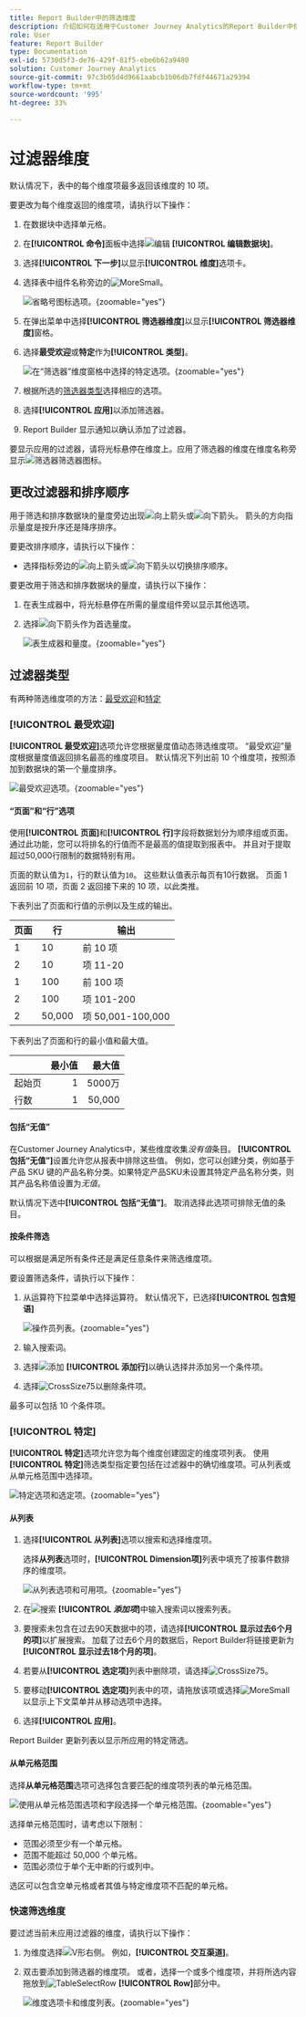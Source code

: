 ```yaml
---
title: Report Builder中的筛选维度
description: 介绍如何在适用于Customer Journey Analytics的Report Builder中使用过滤器维度
role: User
feature: Report Builder
type: Documentation
exl-id: 5730d5f3-de76-429f-81f5-ebe6b62a9480
solution: Customer Journey Analytics
source-git-commit: 97c3b05d4d9661aabcb1b06db7fdf44671a29394
workflow-type: tm+mt
source-wordcount: '995'
ht-degree: 33%

---
```



# 过滤器维度

默认情况下，表中的每个维度项最多返回该维度的 10 项。

要更改为每个维度返回的维度项，请执行以下操作：

1. 在数据块中选择单元格。

1. 在&#x200B;**[!UICONTROL 命令]**&#x200B;面板中选择![编辑](/help/assets/icons/Edit.svg) **[!UICONTROL 编辑数据块]**。

1. 选择&#x200B;**[!UICONTROL 下一步]**&#x200B;以显示&#x200B;**[!UICONTROL 维度]**&#x200B;选项卡。

1. 选择表中组件名称旁边的![MoreSmall](/help/assets/icons/MoreSmall.svg)。

   ![省略号图标选项。](./assets/image27.png){zoomable="yes"}

1. 在弹出菜单中选择&#x200B;**[!UICONTROL 筛选器维度]**&#x200B;以显示&#x200B;**[!UICONTROL 筛选器维度]**&#x200B;窗格。

1. 选择&#x200B;**最受欢迎**&#x200B;或&#x200B;**特定**&#x200B;作为&#x200B;**[!UICONTROL 类型]**。

   ![在“筛选器”维度窗格中选择的特定选项。](./assets/image28.png){zoomable="yes"}

1. 根据所选的[筛选器类型](#filter-type)选择相应的选项。

1. 选择&#x200B;**[!UICONTROL 应用]**&#x200B;以添加筛选器。

1. Report Builder 显示通知以确认添加了过滤器。

要显示应用的过滤器，请将光标悬停在维度上。应用了筛选器的维度在维度名称旁显示![筛选器](/help/assets/icons/Filter.svg)筛选器图标。

## 更改过滤器和排序顺序

用于筛选和排序数据块的量度旁边出现![向上箭头](/help/assets/icons/ArrowUp.svg)或![向下箭头](/help/assets/icons/ArrowDown.svg)。 箭头的方向指示量度是按升序还是降序排序。

要更改排序顺序，请执行以下操作：

- 选择指标旁边的![向上箭头](/help/assets/icons/ArrowUp.svg)或![向下箭头](/help/assets/icons/ArrowDown.svg)以切换排序顺序。

要更改用于筛选和排序数据块的量度，请执行以下操作：

1. 在表生成器中，将光标悬停在所需的量度组件旁以显示其他选项。

2. 选择![向下箭头](/help/assets/icons/ArrowDown.svg)作为首选量度。

   ![表生成器和量度。](./assets/image30.png){zoomable="yes"}



## 过滤器类型

有两种筛选维度项的方法：[最受欢迎](#most-popular)和[特定](#specific-filtering)

### **[!UICONTROL 最受欢迎]**

**[!UICONTROL 最受欢迎]**&#x200B;选项允许您根据量度值动态筛选维度项。 “最受欢迎”量度根据量度值返回排名最高的维度项目。 默认情况下列出前 10 个维度项，按照添加到数据块的第一个量度排序。

![最受欢迎选项。](./assets/image29.png){zoomable="yes"}


#### “页面”和“行”选项

使用&#x200B;**[!UICONTROL 页面]**&#x200B;和&#x200B;**[!UICONTROL 行]**&#x200B;字段将数据划分为顺序组或页面。通过此功能，您可以将排名的行值而不是最高的值提取到报表中。 并且对于提取超过50,000行限制的数据特别有用。

页面的默认值为`1`，行的默认值为`10`。 这些默认值表示每页有10行数据。 页面 1 返回前 10 项，页面 2 返回接下来的 10 项，以此类推。

下表列出了页面和行值的示例以及生成的输出。

| 页面 | 行 | 输出 |
|------|--------|----------------------|
| 1 | 10 | 前 10 项 |
| 2 | 10 | 项 11-20 |
| 1 | 100 | 前 100 项 |
| 2 | 100 | 项 101-200 |
| 2 | 50,000 | 项 50,001-100,000 |

下表列出了页面和行的最小值和最大值。

|       | 最小值 | 最大值 |
|-------|---------------:|---------------:|
| 起始页 | 1 | 5000万 |
| 行数 | 1 | 50,000 |


#### 包括“无值”

在Customer Journey Analytics中，某些维度收集&#x200B;*没有值*&#x200B;条目。 **[!UICONTROL 包括“无值”]**&#x200B;设置允许您从报表中排除这些值。 例如，您可以创建分类，例如基于产品 SKU 键的产品名称分类。如果特定产品SKU未设置其特定产品名称分类，则其产品名称值设置为&#x200B;*无值*。

默认情况下选中&#x200B;**[!UICONTROL 包括“无值”]**。 取消选择此选项可排除无值的条目。

#### 按条件筛选

可以根据是满足所有条件还是满足任意条件来筛选维度项。

要设置筛选条件，请执行以下操作：

1. 从运算符下拉菜单中选择运算符。 默认情况下，已选择&#x200B;**[!UICONTROL 包含短语]**

   ![操作员列表。](./assets/image31.png){zoomable="yes"}

1. 输入搜索词。

1. 选择![添加](/help/assets/icons/Add.svg) **[!UICONTROL 添加行]**&#x200B;以确认选择并添加另一个条件项。

1. 选择![CrossSize75](/help/assets/icons/CrossSize75.svg)以删除条件项。

最多可以包括 10 个条件项。

### **[!UICONTROL 特定]**

**[!UICONTROL 特定]**&#x200B;选项允许您为每个维度创建固定的维度项列表。 使用&#x200B;**[!UICONTROL 特定]**&#x200B;筛选类型指定要包括在过滤器中的确切维度项。可从列表或从单元格范围中选择项。

![特定选项和选定项。](./assets/image32.png){zoomable="yes"}

#### 从列表

1. 选择&#x200B;**[!UICONTROL 从列表]**&#x200B;选项以搜索和选择维度项。

   选择&#x200B;**从列表**&#x200B;选项时，**[!UICONTROL Dimension项]**&#x200B;列表中填充了按事件数排序的维度项。

   ![从列表选项和可用项。](./assets/image33.png){zoomable="yes"}

1. 在![搜索](/help/assets/icons/Search.svg) **[!UICONTROL _添加项_]**&#x200B;中输入搜索词以搜索列表。

1. 要搜索未包含在过去90天数据中的项，请选择&#x200B;**[!UICONTROL 显示过去6个月的项]**&#x200B;以扩展搜索。 加载了过去6个月的数据后，Report Builder将链接更新为&#x200B;**[!UICONTROL 显示过去18个月的项]**。

1. 若要从&#x200B;**[!UICONTROL 选定项]**&#x200B;列表中删除项，请选择![CrossSize75](/help/assets/icons/CrossSize75.svg)。

1. 要移动&#x200B;**[!UICONTROL 选定项]**&#x200B;列表中的项，请拖放该项或选择![MoreSmall](/help/assets/icons/MoreSmall.svg)以显示上下文菜单并从移动选项中选择。

1. 选择&#x200B;**[!UICONTROL 应用]**。

Report Builder 更新列表以显示所应用的特定筛选。

#### 从单元格范围

选择&#x200B;**从单元格范围**&#x200B;选项可选择包含要匹配的维度项列表的单元格范围。

![使用从单元格范围选项和字段选择一个单元格范围。](./assets/image37.png){zoomable="yes"}

选择单元格范围时，请考虑以下限制：

- 范围必须至少有一个单元格。
- 范围不能超过 50,000 个单元格。
- 范围必须位于单个无中断的行或列中。

选区可以包含空单元格或者其值与特定维度项不匹配的单元格。


### 快速筛选维度

要过滤当前未应用过滤器的维度，请执行以下操作：

1. 为维度选择![V形右侧](/help/assets/icons/ChevronRight.svg)。 例如，**[!UICONTROL 交互渠道]**。

1. 双击要添加到筛选器的维度项。 或者，选择一个或多个维度项，并将所选内容拖放到![TableSelectRow](/help/assets/icons/TableSelectRow.svg) **[!UICONTROL Row]**&#x200B;部分中。

   ![维度选项卡和维度列表。](./assets/quickly-filter.png){zoomable="yes"}

